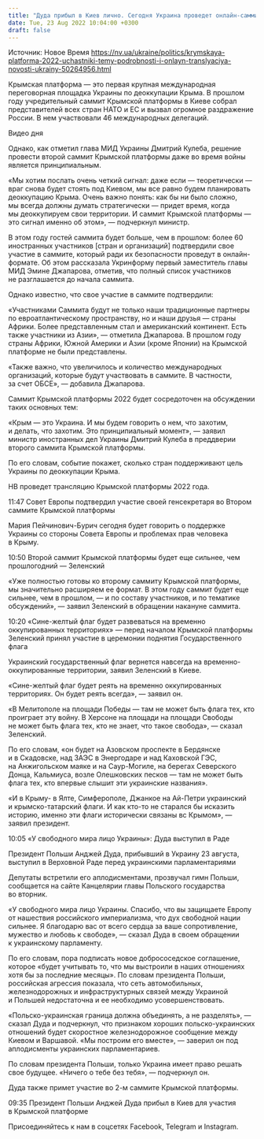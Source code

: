 ```yaml
---
title: "Дуда прибыл в Киев лично. Сегодня Украина проведет онлайн-саммит Крымской платформы с участием Трюдо, Шольца и Столтенберга — главное"
date: Tue, 23 Aug 2022 10:04:00 +0300
draft: false
---
```

Источник: Новое Время https://nv.ua/ukraine/politics/krymskaya-platforma-2022-uchastniki-temy-podrobnosti-i-onlayn-translyaciya-novosti-ukrainy-50264956.html


Крымская платформа — это первая крупная международная переговорная площадка Украины по деоккупации Крыма. В прошлом году учредительный саммит Крымской платформы в Киеве собрал представителей всех стран НАТО и ЕС и вызвал огромное раздражение России. В нем участвовали 46 международных делегаций.

 Видео дня   

Однако, как отметил глава МИД Украины Дмитрий Кулеба, решение провести второй саммит Крымской платформы даже во время войны является принципиальным.

«Мы хотим послать очень четкий сигнал: даже если — теоретически — враг снова будет стоять под Киевом, мы все равно будем планировать деоккупацию Крыма. Очень важно понять: как бы ни было сложно, мы всегда должны думать стратегически — придет время, когда мы деоккупируем свои территории. И саммит Крымской платформы — это сигнал именно об этом», — подчеркнул министр.

В этом году гостей саммита будет больше, чем в прошлом: более 60 иностранных участников [стран и организаций] подтвердили свое участие в саммите, который ради их безопасности проведут в онлайн-формате. Об этом рассказала Укринформу первый заместитель главы МИД Эмине Джапарова, отметив, что полный список участников не разглашается до начала саммита.

Однако известно, что свое участие в саммите подтвердили:

«Участниками Саммита будут не только наши традиционные партнеры по евроатлантическому пространству, но и наши друзья — страны Африки. Более представленным стал и американский континент. Есть также участники из Азии», — отметила Джапарова. В прошлом году страны Африки, Южной Америки и Азии (кроме Японии) на Крымской платформе не были представлены.

«Также важно, что увеличилось и количество международных организаций, которые будут участвовать в саммите. В частности, за счет ОБСЕ», — добавила Джапарова.

Саммит Крымской платформы 2022 будет сосредоточен на обсуждении таких основных тем:

«Крым — это Украина. И мы будем говорить о нем, что захотим, и делать, что захотим. Это принципиальный момент», — заявил министр иностранных дел Украины Дмитрий Кулеба в преддверии второго саммита Крымской платформы.

По его словам, событие покажет, сколько стран поддерживают цель Украины по деоккупации Крыма.

 НВ проведет трансляцию Крымской платформы 2022 года.

11:47 Совет Европы подтвердил участие своей генсекретаря во Втором саммите Крымской платформы

Мария Пейчинович-Бурич сегодня будет говорить о поддержке Украины со стороны Совета Европы и проблемах прав человека в Крыму.

10:50 Второй саммит Крымской платформы будет еще сильнее, чем прошлогодний — Зеленский

«Уже полностью готовы ко второму саммиту Крымской платформы, мы значительно расширяем ее формат. В этом году саммит будет еще сильнее, чем в прошлом, — и по составу участников, и по тематике обсуждений», — заявил Зеленский в обращении накануне саммита.

10:20 «Сине-желтый флаг будет развеваться на временно оккупированных территориях» — перед началом Крымской платформы Зеленский принял участие в церемонии поднятия Государственного флага

Украинский государственный флаг вернется навсегда на временно-оккупированные территории, заявил Зеленский в Киеве.

«Сине-желтый флаг будет реять на временно оккупированных территориях. Он будет реять всегда», — заявил он.

«В Мелитополе на площади Победы — там не может быть флага тех, кто проиграет эту войну. В Херсоне на площади на площади Свободы не может быть флага тех, кто не знает, что такое свобода», — сказал Зеленский.

По его словам, «он будет на Азовском проспекте в Бердянске и в Скадовске, над ЗАЭС в Энергодаре и над Каховской ГЭС, на Анжигольском маяке и на Саур-Могиле, на берегах Северского Донца, Кальмиуса, возле Олешковских песков — там не может быть флага тех, кто впервые слышит эти украинские названия».

«И в Крыму- в Ялте, Симферополе, Джанкое на Ай-Петри украинский и крымско-татарский флаги. И как кто-то не старался бы исказить историю, именно эти флаги исторически связаны вс Крымом», — заявил президент.

10:05 «У свободного мира лицо Украины»: Дуда выступил в Раде

Президент Польши Анджей Дуда, прибывший в Украину 23 августа, выступил в Верховной Раде перед украинскими парламентариями

Депутаты встретили его аплодисментами, прозвучал гимн Польши, сообщается на сайте Канцелярии главы Польского государства во вторник.

«У свободного мира лицо Украины. Спасибо, что вы защищаете Европу от нашествия российского империализма, что дух свободной нации сильнее. Я благодарю вас от всего сердца за ваше сопротивление, мужество и любовь к свободе», — сказал Дуда в своем обращении к украинскому парламенту.

По его словам, пора подписать новое добрососедское соглашение, которое «будет учитывать то, что мы выстроили в наших отношениях хотя бы за последние месяцы». По словам президента Польши, российская агрессия показала, что сеть автомобильных, железнодорожных и инфраструктурных связей между Украиной и Польшей недостаточна и ее необходимо усовершенствовать.

«Польско-украинская граница должна объединять, а не разделять», — сказал Дуда и подчеркнул, что признаком хороших польско-украинских отношений будет скоростное железнодорожное сообщение между Киевом и Варшавой. «Мы построим его вместе», — заверил он под аплодисменты украинских парламентариев.

По словам президента Польши, только Украина имеет право решать свое будущее. «Ничего о тебе без тебя», — подчеркнул он.

Дуда также примет участие во 2-м саммите Крымской платформы.

09:35 Президент Польши Анджей Дуда прибыл в Киев для участия в Крымской платформе

Присоединяйтесь к нам в соцсетях Facebook, Telegram и Instagram.
